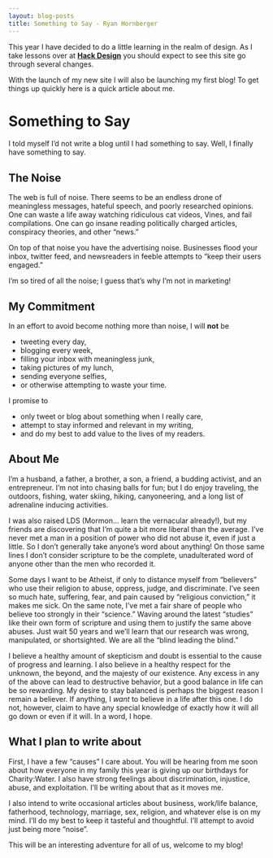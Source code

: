 ```yaml
---
layout: blog-posts
title: Something to Say - Ryan Hornberger
---
```


This year I have decided to do a little learning in the realm of design. As I take lessons over at __[Hack Design](https://hackdesign.org/lessons)__ you should expect to see this site go through several changes.

With the launch of my new site I will also be launching my first blog! To get things up quickly here is a quick article about me.

# Something to Say #

I told myself I’d not write a blog until I had something to say. Well, I finally have something to say.

## The Noise ##

The web is full of noise. There seems to be an endless drone of meaningless messages, hateful speech, and poorly researched opinions. One can waste a life away watching ridiculous cat videos, Vines, and fail compilations. One can go insane reading politically charged articles, conspiracy theories, and other “news.”

On top of that noise you have the advertising noise. Businesses flood your inbox, twitter feed, and newsreaders in feeble attempts to “keep their users engaged.”

I’m so tired of all the noise; I guess that’s why I’m not in marketing!

## My Commitment ##

In an effort to avoid become nothing more than noise, I will __not__ be

* tweeting every day,
* blogging every week,
* filling your inbox with meaningless junk,
* taking pictures of my lunch,
* sending everyone selfies,
* or otherwise attempting to waste your time.

I promise to

* only tweet or blog about something when I really care,
* attempt to stay informed and relevant in my writing,
* and do my best to add value to the lives of my readers.

## About Me ##

I’m a husband, a father, a brother, a son, a friend, a budding activist, and an entrepreneur. I’m not into chasing balls for fun; but I do enjoy traveling, the outdoors, fishing, water skiing, hiking, canyoneering, and a long list of adrenaline inducing activities.

I was also raised LDS (Mormon… learn the vernacular already!), but my friends are discovering that I’m quite a bit more liberal than the average. I’ve never met a man in a position of power who did not abuse it, even if just a little. So I don’t generally take anyone’s word about anything! On those same lines I don’t consider scripture to be the complete, unadulterated word of anyone other than the men who recorded it.

Some days I want to be Atheist, if only to distance myself from “believers” who use their religion to abuse, oppress, judge, and discriminate. I’ve seen so much hate, suffering, fear, and pain caused by “religious conviction,” it makes me sick. On the same note, I’ve met a fair share of people who believe too strongly in their “science.” Waving around the latest “studies” like their own form of scripture and using them to justify the same above abuses. Just wait 50 years and we’ll learn that our research was wrong, manipulated, or shortsighted. We are all the “blind leading the blind.”

I believe a healthy amount of skepticism and doubt is essential to the cause of progress and learning. I also believe in a healthy respect for the unknown, the beyond, and the majesty of our existence. Any excess in any of the above can lead to destructive behavior, but a good balance in life can be so rewarding. My desire to stay balanced is perhaps the biggest reason I remain a believer. If anything, I _want_ to believe in a life after this one. I do not, however, claim to have any special knowledge of exactly how it will all go down or even if it will. In a word, I hope.

## What I plan to write about ##

First, I have a few “causes” I care about. You will be hearing from me soon about how everyone in my family this year is giving up our birthdays for Charity:Water. I also have strong feelings about discrimination, injustice, abuse, and exploitation. I’ll be writing about that as it moves me.

I also intend to write occasional articles about business, work/life balance, fatherhood, technology, marriage, sex, religion, and whatever else is on my mind. I’ll do my best to keep it tasteful and thoughtful. I’ll attempt to avoid just being more “noise”.

This will be an interesting adventure for all of us, welcome to my blog!
